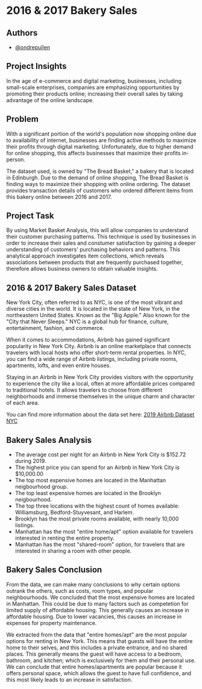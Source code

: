 # 2016 & 2017 Bakery Sales
## Authors

- [@ondrepullen](https://github.com/ondrepullen)

## Project Insights 

In the age of e-commerce and digital marketing, businesses, including small-scale enterprises, companies are emphasizing opportunities by promoting their products online; increasing their overall sales by taking advantage of the online landscape. 

## Problem

With a significant portion of the world's population now shopping online due to availability of internet, businesses are finding active methods to maximize their profits through digital marketing. Unfortunately, due to higher demand for online shopping, this affects businesses that maximize their profits in-person.

The dataset used, is owned by "The Bread Basket," a bakery that is located in Edinburgh. Due to the demand of online shopping, The Bread Basket is finding ways to maximize their shopping with online ordering. The dataset provides transaction details of customers who ordered different items from this bakery online between 2016 and 2017.

## Project Task 

By using Market Basket Analysis, this will allow companies to understand their customer purchasing patterns. This technique is used by businesses in order to increase their sales and constumer satisfaction by gaining a deeper understanding of customers' purchasing behaviors and patterns. This analytical approach investigates item collections, which reveals associations between products that are frequently purchased together, therefore allows business owners to obtain valuable insights.  

## 2016 & 2017 Bakery Sales Dataset
New York City, often referred to as NYC, is one of the most vibrant and diverse cities in the world. It is located in the state of New York, in the northeastern United States. Known as the "Big Apple." Also known for the "City that Never Sleeps." NYC is a global hub for finance, culture, entertainment, fashion, and commerce.

When it comes to accommodations, Airbnb has gained significant popularity in New York City. Airbnb is an online marketplace that connects travelers with local hosts who offer short-term rental properties. In NYC, you can find a wide range of Airbnb listings, including private rooms, apartments, lofts, and even entire houses.

Staying in an Airbnb in New York City provides visitors with the opportunity to experience the city like a local, often at more affordable prices compared to traditional hotels. It allows travelers to choose from different neighborhoods and immerse themselves in the unique charm and character of each area.

You can find more information about the data set here: [2019 Airbnb Dataset NYC](https://www.kaggle.com/datasets/dgomonov/new-york-city-airbnb-open-data)


## Bakery Sales Analysis

* The average cost per night for an Airbnb in New York City is $152.72 during 2019.
* The highest price you can spend for an Airbnb in New York City is $10,000.00
* The top most expensive homes are located in the Manhattan neigbourhood group.
* The top least expensive homes are located in the Brooklyn neigbourhood.
* The top three locations with the highest count of homes available: Williamsburg, Bedford-Stuyvesant, and Harlem.
* Brooklyn has the most private rooms available, with nearly 10,000 listings.
* Manhattan has the most "entire home/apt" option available for travelers interested in renting the entire property.
* Manhattan has the most "shared-room" option, for travelers that are interested in sharing a room with other people.

## Bakery Sales Conclusion

From the data, we can make many conclusions to why certain options outrank the others, such as costs, room types, and popular neighbourhoods. We concluded that the most expensive homes are located in Manhattan. This could be due to many factors such as competetion for limited supply of affordable housing. This generally causes an increase in affordable housing. Due to lower vacancies, this causes an increase in expenses for property maintenance. 

We extracted from the data that "entire homes/apt" are the most popular options for renting in New York. This means that guests will have the entire home to their selves, and this includes a private entrance, and no shared places. This generally means the guest will have access to a bedroom, bathroom, and kitchen; which is exclusively for them and their personal use. We can conclude that entire homes/apartments are popular because it offers personal space, which allows the guest to have full confidence, and this most likely leads to an increase in satisfaction.


